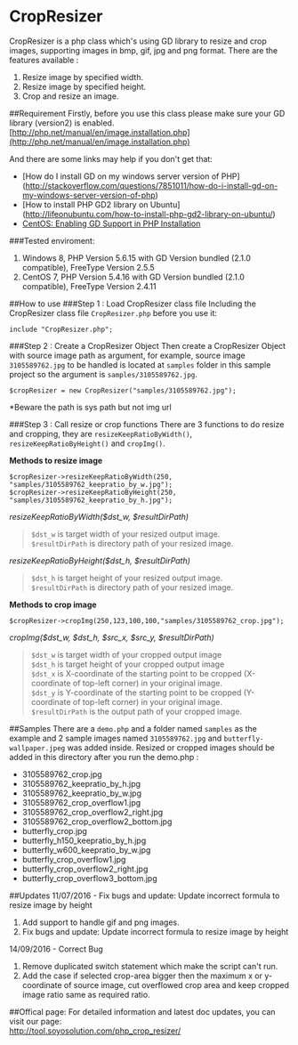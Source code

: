 # CropResizer
CropResizer is a php class which's using GD library to resize and crop images, supporting images in bmp, gif, jpg and png format. There are the features available : 

1. Resize image by specified width. 
2. Resize image by specified height.
3. Crop and resize an image. 

##Requirement
Firstly, before you use this class please make sure your GD library (version2) is enabled.<br/>
[http://php.net/manual/en/image.installation.php](http://php.net/manual/en/image.installation.php)

And there are some links may help if you don't get that:
- [How do I install GD on my windows server version of PHP] (http://stackoverflow.com/questions/7851011/how-do-i-install-gd-on-my-windows-server-version-of-php)
- [How to install PHP GD2 library on Ubuntu] (http://lifeonubuntu.com/how-to-install-php-gd2-library-on-ubuntu/)
- [CentOS: Enabling GD Support in PHP Installation](http://stackoverflow.com/questions/9024946/centos-enabling-gd-support-in-php-installation)


###Tested enviroment:
1. Windows 8, PHP Version 5.6.15 with GD Version	bundled (2.1.0 compatible), FreeType Version	2.5.5
2. CentOS 7, PHP Version 5.4.16 with GD Version	bundled (2.1.0 compatible), FreeType Version	2.4.11

##How to use
###Step 1 : Load CropResizer class file 
Including the CropResizer class file `CropResizer.php` before you use it:

```
include "CropResizer.php";
```


###Step 2 : Create a CropResizer Object
Then create a CropResizer Object with source image path as argument, for example, source image `3105589762.jpg` to be handled is located at `samples` folder in this sample project so the argument is `samples/3105589762.jpg`.

```
$cropResizer = new CropResizer("samples/3105589762.jpg");
```
*Beware the path is sys path but not img url

###Step 3 : Call resize or crop functions
There are 3 functions to do resize and cropping, they are `resizeKeepRatioByWidth()`, `resizeKeepRatioByHeight()` and `cropImg()`.

**Methods to resize image**
```
$cropResizer->resizeKeepRatioByWidth(250, "samples/3105589762_keepratio_by_w.jpg");
$cropResizer->resizeKeepRatioByHeight(250, "samples/3105589762_keepratio_by_h.jpg");
```

_resizeKeepRatioByWidth($dst_w, $resultDirPath)_

>`$dst_w` is target width of your resized output image.<br />
>`$resultDirPath` is directory path of your resized image.

_resizeKeepRatioByHeight($dst_h, $resultDirPath)_

>`$dst_h` is target height of your resized output image.<br />
>`$resultDirPath` is directory path of your resized image.

**Methods to crop image**
```
$cropResizer->cropImg(250,123,100,100,"samples/3105589762_crop.jpg");
```

_cropImg($dst_w, $dst_h, $src_x, $src_y, $resultDirPath)_

>`$dst_w` is target width of your cropped output image<br />
>`$dst_h` is target height of your cropped output image<br />
>`$dst_x` is X-coordinate of the starting point to be cropped (X-coordinate of top-left corner) in your original image.<br />
>`$dst_y` is Y-coordinate of the starting point to be cropped (Y-coordinate of top-left corner) in your original image.<br />
>`$resultDirPath` is the output path of your cropped image.<br />

##Samples
There are a `demo.php` and a folder named `samples` as the example and 2 sample images named `3105589762.jpg` and `butterfly-wallpaper.jpeg` was added inside. Resized or cropped images should be added in this directory after you run the demo.php :

- 3105589762_crop.jpg
- 3105589762_keepratio_by_h.jpg
- 3105589762_keepratio_by_w.jpg
- 3105589762_crop_overflow1.jpg
- 3105589762_crop_overflow2_right.jpg
- 3105589762_crop_overflow2_bottom.jpg
- butterfly_crop.jpg
- butterfly_h150_keepratio_by_h.jpg
- butterfly_w600_keepratio_by_w.jpg
- butterfly_crop_overflow1.jpg
- butterfly_crop_overflow2_right.jpg
- butterfly_crop_overflow3_bottom.jpg

##Updates
11/07/2016 - Fix bugs and update: Update incorrect formula to resize image by height

1. Add support to handle gif and png images.
2. Fix bugs and update: Update incorrect formula to resize image by height

14/09/2016 - Correct Bug

1. Remove duplicated switch statement which make the script can't run.
2. Add the case if selected crop-area bigger then the maximum x or y-coordinate of source image, cut overflowed crop area and keep cropped image ratio same as required ratio.

##Offical page:
For detailed information and latest doc updates, you can visit our page:<br />
http://tool.soyosolution.com/php_crop_resizer/
